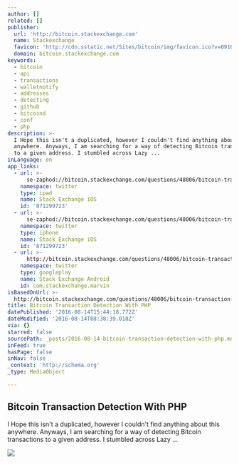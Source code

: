 ```yaml
---
author: []
related: []
publisher:
  url: 'http://bitcoin.stackexchange.com'
  name: Stackexchange
  favicon: 'http://cdn.sstatic.net/Sites/bitcoin/img/favicon.ico?v=0910168c5c65'
  domain: bitcoin.stackexchange.com
keywords:
  - bitcoin
  - api
  - transactions
  - walletnotify
  - addresses
  - detecting
  - github
  - bitcoind
  - conf
  - php
description: >-
  I Hope this isn't a duplicated, however I couldn't find anything about this
  anywhere. Anyways, I am searching for a way of detecting Bitcoin transactions
  to a given address. I stumbled across Lazy ...
inLanguage: en
app_links:
  - url: >-
      se-zaphod://bitcoin.stackexchange.com/questions/48006/bitcoin-transaction-detection-with-php
    namespace: twitter
    type: ipad
    name: Stack Exchange iOS
    id: '871299723'
  - url: >-
      se-zaphod://bitcoin.stackexchange.com/questions/48006/bitcoin-transaction-detection-with-php
    namespace: twitter
    type: iphone
    name: Stack Exchange iOS
    id: '871299723'
  - url: >-
      http://bitcoin.stackexchange.com/questions/48006/bitcoin-transaction-detection-with-php
    namespace: twitter
    type: googleplay
    name: Stack Exchange Android
    id: com.stackexchange.marvin
isBasedOnUrl: >-
  http://bitcoin.stackexchange.com/questions/48006/bitcoin-transaction-detection-with-php
title: Bitcoin Transaction Detection With PHP
datePublished: '2016-08-14T15:44:18.772Z'
dateModified: '2016-08-14T08:38:39.018Z'
via: {}
starred: false
sourcePath: _posts/2016-08-14-bitcoin-transaction-detection-with-php.md
inFeed: true
hasPage: false
inNav: false
_context: 'http://schema.org'
_type: MediaObject

---
```

<article style=""><h1>Bitcoin Transaction Detection With PHP</h1><p>I Hope this isn't a duplicated, however I couldn't find anything about this anywhere. Anyways, I am searching for a way of detecting Bitcoin transactions to a given address. I stumbled across Lazy ...</p><img src="http://cdn.sstatic.net/Sites/bitcoin/img/apple-touch-icon.png?v=a43e5a337e6b&amp;a" /></article>